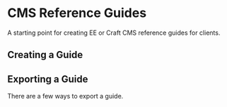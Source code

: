 # CMS Reference Guides

A starting point for creating EE or Craft CMS reference guides for
clients.

## Creating a Guide

## Exporting a Guide

There are a few ways to export a guide.

